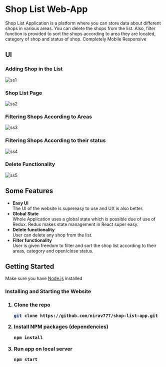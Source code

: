 # Shop List Web-App

Shop List Application is a platform where you can store data about different shops in various areas. You can delete the shops from the list. Also, filter function is provided to sort the shops according to area they are located, category of shop and status of shop. Completely Mobile Responsive

## UI
### Adding Shop in the List
![ss1](https://user-images.githubusercontent.com/82255305/174034743-c6efdb5e-a360-4f41-bbb2-2aba52fb1692.jpg)
### Shop List Page
![ss2](https://user-images.githubusercontent.com/82255305/174034843-b9bf60ae-d453-4e3b-bfdd-8bfdb626cf81.jpg)
### Filtering Shops According to Areas
![ss3](https://user-images.githubusercontent.com/82255305/174034923-74c73ca1-6de9-4049-80c5-9f91031aca54.jpg)
### Filtering Shops According to their status
![ss4](https://user-images.githubusercontent.com/82255305/174035029-e2e52295-60eb-4eec-96c6-eb24093de1d1.jpg)
### Delete Functionality
![ss5](https://user-images.githubusercontent.com/82255305/174035137-8a9f22ba-6be1-49a3-9c7d-7650da6a6a2d.jpg)


## Some Features

* **Easy UI** </br>
The UI of the website is supereasy to use and UX is also better.
* **Global State** </br>
Whole Application uses a global state which is possible due of use of Redux. Redux makes state management in React super easy. 
* **Delete functionality**</br>
User can delete any shop from the list.
* **Filter functionality**</br>
User is given freedom to filter and sort the shop list according to their areas, category and open/close status.


## Getting Started

<p>Make sure you have <a href="https://nodejs.org">Node.js</a> installed</p>
<h3>Installing and Starting the Website<h3>
   
1. Clone the repo
   ```sh
   git clone https://github.com/nirav777/shop-list-app.git
   ```

2. Install NPM packages (dependencies)
   ```sh
   npm install
   ```
3. Run app on local server
   ```sh
   npm start
   ```
